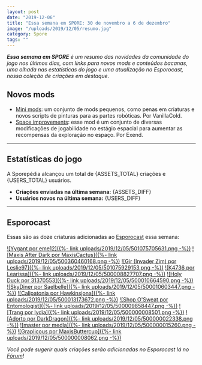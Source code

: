 ```yaml
---
layout: post
date: "2019-12-06"
title: "Essa semana em SPORE: 30 de novembro a 6 de dezembro"
image: "/uploads/2019/12/05/resumo.jpg"
category: Spore
tags: ""
---
```


_**Essa semana em SPORE** é um resumo das novidades da comunidade do jogo nos últimos dias, com links para novos mods e conteúdos bacanas, uma olhada nas estatísticas do jogo e uma atualização no Esporocast, nossa coleção de criações em destaque._

## Novos mods

- [Mini mods](http://davoonline.com/phpBB3/viewtopic.php?f=125&t=9467): um conjunto de mods pequenos, como penas em criaturas e novos scripts de pinturas para as partes robóticas. Por VanillaCold.
- [Space improvements](http://www.davoonline.com/phpBB3/viewtopic.php?f=123&t=9466&p=37113#p37113): esse mod é um conjunto de diversas modificações de jogabilidade no estágio espacial para aumentar as recompensas da exploração no espaço. Por Exend.

***

## Estatísticas do jogo

A Sporepédia alcançou um total de {ASSETS_TOTAL} criações e {USERS_TOTAL} usuários.

- **Criações enviadas na última semana:** {ASSETS_DIFF}
- **Usuários novos na última semana:** {USERS_DIFF}

***

## Esporocast

Essas são as doze criaturas adicionadas ao [Esporocast](http://www.spore.com/sporepedia#qry=ssc-501057576550) essa semana:

[![Yygant por eme12]({%- link uploads/2019/12/05/501075705631.png -%})](http://www.spore.com/sporepedia#qry=sast-501075705631%3Assc-501057576550)
[![Maxis After Dark por MaxisCactus]({%- link uploads/2019/12/05/500360460168.png -%})](http://www.spore.com/sporepedia#qry=sast-500360460168%3Assc-501057576550)
[![Gir (Invader Zim) por Leslie97]({%- link uploads/2019/12/05/501075929153.png -%})](http://www.spore.com/sporepedia#qry=sast-501075929153%3Assc-501057576550)
[![K4736 por Learissa]({%- link uploads/2019/12/05/500008827707.png -%})](http://www.spore.com/sporepedia#qry=sast-500008827707%3Assc-501057576550)
[![Holy Duck por 31370553]({%- link uploads/2019/12/05/500010664590.png -%})](http://www.spore.com/sporepedia#qry=sast-500010664590%3Assc-501057576550)
[![SkyDiner por Saelbelle]({%- link uploads/2019/12/05/500010603447.png -%})](http://www.spore.com/sporepedia#qry=sast-500010603447%3Assc-501057576550)
[![Calipatonia por Hawkinsjona]({%- link uploads/2019/12/05/500013173672.png -%})](http://www.spore.com/sporepedia#qry=sast-500013173672%3Assc-501057576550)
[![Shop O'Sweat por Entomologist]({%- link uploads/2019/12/05/500009858447.png -%})](http://www.spore.com/sporepedia#qry=sast-500009858447%3Assc-501057576550)
[![Trang por lydia]({%- link uploads/2019/12/05/500000008501.png -%})](http://www.spore.com/sporepedia#qry=sast-500000008501%3Assc-501057576550)
[![Adorto por DarkDragon]({%- link uploads/2019/12/05/500000022338.png -%})](http://www.spore.com/sporepedia#qry=sast-500000022338%3Assc-501057576550)
[![master por medla]({%- link uploads/2019/12/05/500000015260.png -%})](http://www.spore.com/sporepedia#qry=sast-500000015260%3Assc-501057576550)
[![Graplicous por MaxisButtercup]({%- link uploads/2019/12/05/500000008062.png -%})](http://www.spore.com/sporepedia#qry=sast-500000008062%3Assc-501057576550)
  
_Você pode sugerir quais criações serão adicionadas no Esporocast lá no [Fórum](https://forum.esporo.net/d/18-conheca-o-esporocast)!_

